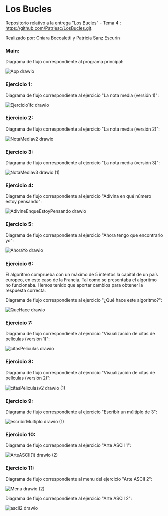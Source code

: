 # Los Bucles
Repositorio relativo a la entrega "Los Bucles" - Tema 4 : https://github.com/Patriesc/LosBucles.git.

Realizado por: Chiara Boccaletti y Patricia Sanz Escurin

### Main:
Diagrama de flujo correspondiente al programa principal:

![App drawio](https://user-images.githubusercontent.com/98825807/155897434-58a92f20-c05a-4f6a-9cf7-874d75097c5b.svg)


### Ejercicio 1:
Diagrama de flujo correspondiente al ejercicio "La nota media (versión 1)":

![Ejercicio1fc drawio](https://user-images.githubusercontent.com/98825807/155880403-16bb5e5b-b224-49d9-ac2d-6fcbab575a02.svg)

### Ejercicio 2:
Diagrama de flujo correspondiente al ejercicio "La nota media (versión 2)":

![NotaMediav2 drawio](https://user-images.githubusercontent.com/98825807/155880619-011e66ad-a296-4169-921e-c228dc6778c6.svg)

### Ejercicio 3:
Diagrama de flujo correspondiente al ejercicio "La nota media (versión 3)":

![NotaMediav3 drawio (1)](https://user-images.githubusercontent.com/98825807/155880836-4594bf13-d2ce-43bf-8614-20b614cce81c.svg)



### Ejercicio 4:
Diagrama de flujo correspondiente al ejercicio "Adivina en qué número estoy pensando":

![AdivineEnqueEstoyPensando drawio](https://user-images.githubusercontent.com/98779707/155859337-2404b5f8-5abc-4eab-8771-935bbaacda55.svg)


### Ejercicio 5:
Diagrama de flujo correspondiente al ejercicio "Ahora tengo que encontrarlo yo":

![AhoraYo drawio](https://user-images.githubusercontent.com/98825807/155895929-098e60ec-3d66-43ff-82a2-330b8bca669b.svg)



### Ejercicio 6:
El algoritmo comprueba con un máximo de 5 intentos la capital de un país europeo, en este caso de la Francia. Tal como se presentaba el algoritmo no funcionaba. Hemos tenido que aportar cambios para obtener la respuesta correcta.

Diagrama de flujo correspondiente al ejercicio "¿Qué hace este algoritmo?":

![QueHace drawio](https://user-images.githubusercontent.com/98779707/155859403-8376ae39-dca2-433b-a114-13f48444cfe0.svg)


### Ejercicio 7:
Diagrama de flujo correspondiente al ejercicio "Visualización de citas de películas (versión 1)":

![citasPeliculas drawio](https://user-images.githubusercontent.com/98825807/155888004-cad52bf9-8f79-40c2-9098-69fdaa8e1fb6.svg)


### Ejercicio 8:
Diagrama de flujo correspondiente al ejercicio "Visualización de citas de películas (versión 2)":

![citasPeliculasv2 drawio (1)](https://user-images.githubusercontent.com/98825807/155889246-5414cd1e-4c1e-4456-b036-8fa83cf5cac6.svg)


### Ejercicio 9:
Diagrama de flujo correspondiente al ejercicio "Escribir un múltiplo de 3":

![escribirMultiplo drawio (1)](https://user-images.githubusercontent.com/98825807/155896321-ac38d40f-a070-4a6f-97a2-7875c5bd017c.svg)



### Ejercicio 10:
Diagrama de flujo correspondiente al ejercicio "Arte ASCII 1":

![ArteASCII(1) drawio (2)](https://user-images.githubusercontent.com/98779707/155899331-960b9ed5-7f27-4fc6-8268-48dc58dc54fa.svg)

### Ejercicio 11:
Diagrama de flujo correspondiente al menu del ejercicio "Arte ASCII 2":

![Menu drawio (2)](https://user-images.githubusercontent.com/98779707/155899196-35e1e6c9-2965-466e-ad8f-cd87859d21b7.svg)

Diagrama de flujo correspondiente al ejercicio "Arte ASCII 2":

![ascii2 drawio](https://user-images.githubusercontent.com/98825807/155901572-2662e873-3fc4-475a-a2a4-0412bc6ab819.svg)




